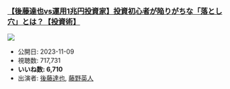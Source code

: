 ### [【後藤達也vs運用1兆円投資家】投資初心者が陥りがちな「落とし穴」とは？【投資術】](https://www.youtube.com/watch?v=ij7b2WxCrno)
[![](https://img.youtube.com/vi/ij7b2WxCrno/sddefault.jpg)](https://www.youtube.com/watch?v=ij7b2WxCrno)
-   公開日: 2023-11-09
-   視聴数: 717,731
-   **いいね数: 6,710**
-   出演者: [後藤達也](/rehacq_fan/people/後藤達也 "wikilink"), [藤野英人](/rehacq_fan/people/藤野英人 "wikilink")
